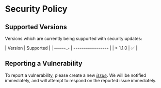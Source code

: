 # Security Policy

## Supported Versions

Versions which are currently being supported with security updates:

| Version  | Supported          |
| ------_- | ------------------ |
| > 1.1.0  | :white_check_mark: |

## Reporting a Vulnerability

To report a vulnerability, please create a new [*issue*](https://github.com/DerwenAI/pynock/issues).
We will be notified immediately, and will attempt to respond on the reported issue immediately.
